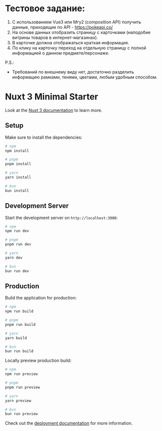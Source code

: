 # Тестовое задание: 

1. С использованием Vue3 или Мгу2 (composition API) получить данные, приходящие по API - https://pokeapi.co/ 
2. На основе данных отобразить страницу с карточками (наподобие витрины товаров в интернет-магазинах).
3. В карточке должна отображаться краткая информация. 
4. По клику на карточку переход на отдельную страницу с полной информацией о данном предмете/персонаже.

P.S.:
- Требований по внешнему виду нет, достаточно разделить информацию рамками, тенями, цветами, любым удобным способом.

# Nuxt 3 Minimal Starter

Look at the [Nuxt 3 documentation](https://nuxt.com/docs/getting-started/introduction) to learn more.

## Setup

Make sure to install the dependencies:

```bash
# npm
npm install

# pnpm
pnpm install

# yarn
yarn install

# bun
bun install
```

## Development Server

Start the development server on `http://localhost:3000`:

```bash
# npm
npm run dev

# pnpm
pnpm run dev

# yarn
yarn dev

# bun
bun run dev
```

## Production

Build the application for production:

```bash
# npm
npm run build

# pnpm
pnpm run build

# yarn
yarn build

# bun
bun run build
```

Locally preview production build:

```bash
# npm
npm run preview

# pnpm
pnpm run preview

# yarn
yarn preview

# bun
bun run preview
```

Check out the [deployment documentation](https://nuxt.com/docs/getting-started/deployment) for more information.
